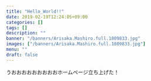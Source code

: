 ```yaml
---
title: "Hello_World!!"
date: 2019-02-19T12:24:05+09:00
categories: []
tags: []
description: ""
banner: "/banners/Arisaka.Mashiro.full.1809833.jpg"
images: ["/banners/Arisaka.Mashiro.full.1809833.jpg"]
menu: ""
draft: false
---
```

うおおおおおおおおおホームページ立ち上げた！